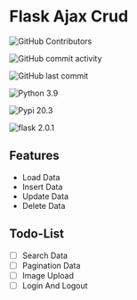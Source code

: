 # Flask Ajax Crud

![GitHub Contributors](https://img.shields.io/github/contributors/jakbin/flask-blog)

![GitHub commit activity](https://img.shields.io/github/commit-activity/m/jakbin/flask-blog)

![GitHub last commit](https://img.shields.io/github/last-commit/jakbin/flask-blog)

![Python 3.9](https://img.shields.io/badge/python-3.9-yellow.svg)

![Pypi 20.3](https://img.shields.io/badge/pypi-20.3-orange.svg)

![flask 2.0.1](https://img.shields.io/badge/flask-2.0.1-green.svg)

## Features

- Load Data
- Insert Data
- Update Data
- Delete Data


## Todo-List 

- [ ] Search Data
- [ ] Pagination Data 
- [ ] Image Upload
- [ ] Login And Logout

